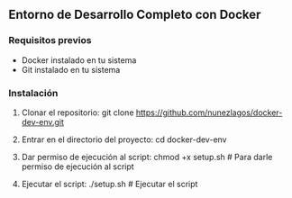 ## Entorno de Desarrollo Completo con Docker

### Requisitos previos
- Docker instalado en tu sistema
- Git instalado en tu sistema

### Instalación

1. Clonar el repositorio:
git clone https://github.com/nunezlagos/docker-dev-env.git

2. Entrar en el directorio del proyecto:
cd docker-dev-env

3. Dar permiso de ejecución al script:
chmod +x setup.sh    # Para darle permiso de ejecución al script

4. Ejecutar el script:
./setup.sh           # Ejecutar el script
